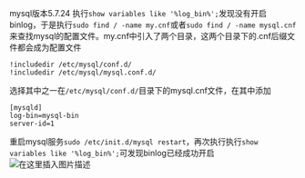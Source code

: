 mysql版本5.7.24
执行`show variables like '%log_bin%';`发现没有开启binlog，于是执行`sudo find / -name my.cnf`或者`sudo find / -name mysql.cnf`来查找mysql的配置文件。my.cnf中引入了两个目录，这两个目录下的.cnf后缀文件都会成为配置文件
```
!includedir /etc/mysql/conf.d/
!includedir /etc/mysql/mysql.conf.d/
```
选择其中之一在`/etc/mysql/conf.d/`目录下的mysql.cnf文件，在其中添加
```
[mysqld]
log-bin=mysql-bin
server-id=1
```
重启mysql服务`sudo /etc/init.d/mysql restart`，再次执行执行`show variables like '%log_bin%';`可发现binlog已经成功开启
![在这里插入图片描述](https://img-blog.csdnimg.cn/20191218210427309.png)

